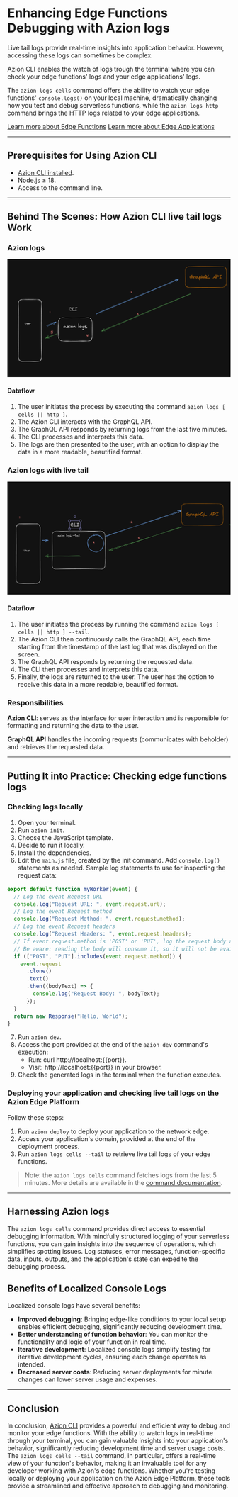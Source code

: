 # Enhancing Edge Functions Debugging with Azion logs

Live tail logs provide real-time insights into application behavior. However, accessing these logs can sometimes be complex. 

Azion CLI enables the watch of logs trough the terminal where you can check your edge functions' logs and your edge applications' logs.

The `azion logs cells` command offers the ability to watch your edge functions' `console.logs()` on your local machine, dramatically changing how you test and debug serverless functions, while the `azion logs http` command brings the HTTP logs related to your edge applications.

[Learn more about Edge Functions]()
[Learn more about Edge Applications]()


---

## Prerequisites for Using Azion CLI

- [Azion CLI installed](https://www.azion.com/en/documentation/products/azion-cli/overview/#installing-azion-cli).
- Node.js ≥ 18.
- Access to the command line.

---

## Behind The Scenes: How Azion CLI live tail logs Work

### Azion logs

![Azion logs](./logs.png "Azion logs")

#### Dataflow

1. The user initiates the process by executing the command `azion logs [ cells || http ]`.
2. The Azion CLI interacts with the GraphQL API.
3. The GraphQL API responds by returning logs from the last five minutes.
4. The CLI processes and interprets this data.
5. The logs are then presented to the user, with an option to display the data in a more readable, beautified format.

### Azion logs with live tail 

![Azion live tail logs](./live-tail.png "Azion live tail logs")

#### Dataflow

1. The user initiates the process by running the command `azion logs [ cells || http ] --tail`.
2. The Azion CLI then continuously calls the GraphQL API, each time starting from the timestamp of the last log that was displayed on the screen.
3. The GraphQL API responds by returning the requested data.
4. The CLI then processes and interprets this data.
5. Finally, the logs are returned to the user. The user has the option to receive this data in a more readable, beautified format.

### Responsibilities

**Azion CLI**: serves as the interface for user interaction and is responsible for formatting and returning the data to the user.

**GraphQL API**  handles the incoming requests (communicates with beholder) and retrieves the requested data.

---

## Putting It into Practice: Checking edge functions logs

### Checking logs locally

1.  Open your terminal.
2.  Run `azion init`.
3.  Choose the JavaScript template.
4.  Decide to run it locally.
5.  Install the dependencies.
6.  Edit the `main.js` file, created by the init command. Add `console.log()` statements as needed. Sample log statements to use for inspecting the request data:

```js
export default function myWorker(event) {
  // Log the event Request URL
  console.log("Request URL: ", event.request.url);
  // Log the event Request method
  console.log("Request Method: ", event.request.method);
  // Log the event Request headers
  console.log("Request Headers: ", event.request.headers);
  // If event.request.method is 'POST' or 'PUT', log the request body as well
  // Be aware: reading the body will consume it, so it will not be available for fetching anymore
  if (["POST", "PUT"].includes(event.request.method)) {
    event.request
      .clone()
      .text()
      .then((bodyText) => {
        console.log("Request Body: ", bodyText);
      });
  }
  return new Response("Hello, World");
}
```

7.  Run `azion dev`.
8.  Access the port provided at the end of the `azion dev` command's execution:
    - Run: curl http://localhost:{{port}}.
    - Visit: http://localhost:{{port}} in your browser.
9.  Check the generated logs in the terminal when the function executes.

### Deploying your application and checking live tail logs on the Azion Edge Platform

Follow these steps:

1.  Run `azion deploy` to deploy your application to the network edge.
2.  Access your application's domain, provided at the end of the deployment process.
3.  Run `azion logs cells --tail` to retrieve live tail logs of your edge functions.

> Note: the `azion logs cells` command fetches logs from the last 5 minutes. More details are available in the [command documentation](https://www.azion.com/en/documentation/products/azion-cli/overview/#using-azion-logs-cells).

---

## Harnessing Azion logs

The `azion logs cells` command provides direct access to essential debugging information. With mindfully structured logging of your serverless functions, you can gain insights into the sequence of operations, which simplifies spotting issues. Log statuses, error messages, function-specific data, inputs, outputs, and the application's state can expedite the debugging process.

## Benefits of Localized Console Logs

Localized console logs have several benefits:

- **Improved debugging**: Bringing edge-like conditions to your local setup enables efficient debugging, significantly reducing development time.
- **Better understanding of function behavior**: You can monitor the functionality and logic of your function in real time.
- **Iterative development**: Localized console logs simplify testing for iterative development cycles, ensuring each change operates as intended.
- **Decreased server costs**: Reducing server deployments for minute changes can lower server usage and expenses.

---

## Conclusion

In conclusion, [Azion CLI](https://www.azion.com/en/documentation/products/azion-cli/overview/) provides a powerful and efficient way to debug and monitor your edge functions. With the ability to watch logs in real-time through your terminal, you can gain valuable insights into your application's behavior, significantly reducing development time and server usage costs. The `azion logs cells --tail` command, in particular, offers a real-time view of your function's behavior, making it an invaluable tool for any developer working with Azion's edge functions. Whether you're testing locally or deploying your application on the Azion Edge Platform, these tools provide a streamlined and effective approach to debugging and monitoring.
